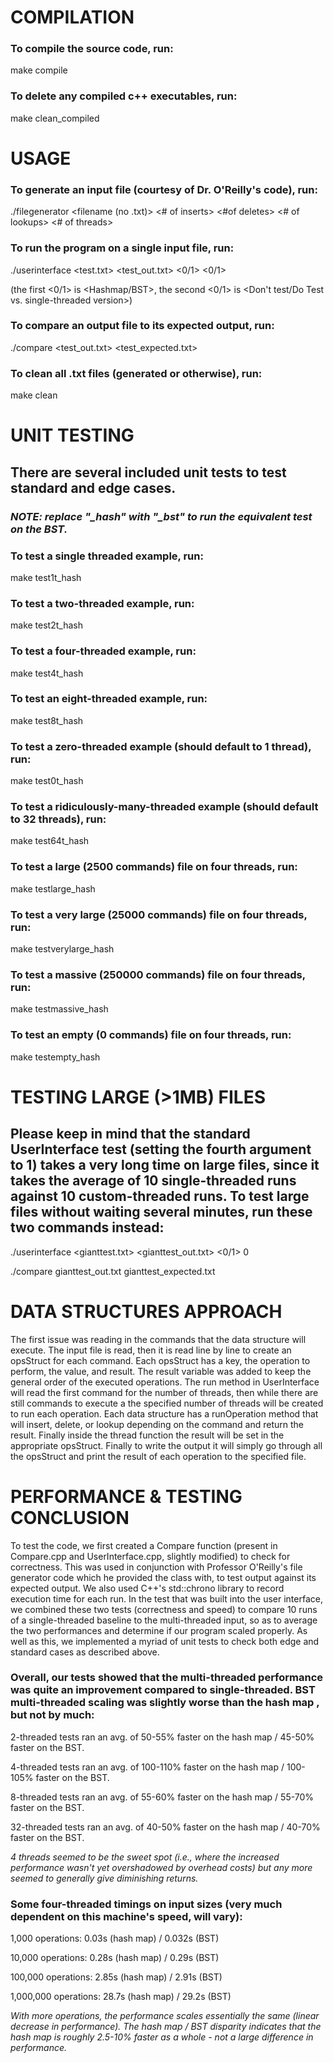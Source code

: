# COMPILATION

### To compile the source code, run:
make compile

### To delete any compiled c++ executables, run: #
make clean_compiled

# USAGE

### To generate an input file (courtesy of Dr. O'Reilly's code), run:
./filegenerator <filename (no .txt)> <# of inserts> <#of deletes> <# of lookups> <# of threads>

### To run the program on a single input file, run:
./userinterface <test.txt> <test_out.txt> <0/1> <0/1>

(the first <0/1> is <Hashmap/BST>, the second <0/1> is <Don't test/Do Test vs. single-threaded version>)

### To compare an output file to its expected output, run:
./compare <test_out.txt> <test_expected.txt>

### To clean all .txt files (generated or otherwise), run:
make clean

# UNIT TESTING
## There are several included unit tests to test standard and edge cases.
### *NOTE: replace "_hash" with "_bst" to run the equivalent test on the BST.*

### To test a single threaded example, run:
make test1t_hash

### To test a two-threaded example, run:
make test2t_hash

### To test a four-threaded example, run:
make test4t_hash

### To test an eight-threaded example, run:
make test8t_hash

### To test a zero-threaded example (should default to 1 thread), run:
make test0t_hash

### To test a ridiculously-many-threaded example (should default to 32 threads), run:
make test64t_hash

### To test a large (2500 commands) file on four threads, run:
make testlarge_hash

### To test a very large (25000 commands) file on four threads, run:
make testverylarge_hash

### To test a massive (250000 commands) file on four threads, run:
make testmassive_hash

### To test an empty (0 commands) file on four threads, run:
make testempty_hash

# TESTING LARGE (>1MB) FILES
## Please keep in mind that the standard UserInterface test (setting the fourth argument to 1) takes a very long time on large files, since it takes the average of 10 single-threaded runs against 10 custom-threaded runs. To test large files without waiting several minutes, run these two commands instead:
./userinterface <gianttest.txt> <gianttest_out.txt> <0/1> 0

./compare gianttest_out.txt gianttest_expected.txt

# DATA STRUCTURES APPROACH

The first issue was reading in the commands that the data structure will execute. The input file is read, then it is read line by line to create an 
opsStruct for each command. Each opsStruct has a key, the operation to perform, the value, and result. The result variable was added to keep the general 
order of the executed operations. The run method in UserInterface will read the first command for the number of threads, then while there are still 
commands to execute a the specified number of threads will be created to run each operation. Each data structure has a runOperation method that will 
insert, delete, or lookup depending on the command and return the result. Finally inside the thread function the result will be set in the appropriate 
opsStruct. Finally to write the output it will simply go through all the opsStruct and print the result of each operation to the specified file.

# PERFORMANCE & TESTING CONCLUSION

To test the code, we first created a Compare function (present in Compare.cpp and UserInterface.cpp, slightly modified) to check for correctness. This was used in conjunction with Professor O'Reilly's file generator code which he provided the class with, to test output against its expected output. We also used C++'s std::chrono library to record execution time for each run. In the test that was built into the user interface, we combined these two tests (correctness and speed) to compare 10 runs of a single-threaded baseline to the multi-threaded input, so as to average the two performances and determine if our program scaled properly. As well as this, we implemented a myriad of unit tests to check both edge and standard cases as described above.    

### Overall, our tests showed that the multi-threaded performance was quite an improvement compared to single-threaded. BST multi-threaded scaling was slightly worse than the hash map , but not by much:

2-threaded tests ran an avg. of 50-55% faster on the hash map / 45-50% faster on the BST.

4-threaded tests ran an avg. of 100-110% faster on the hash map / 100-105% faster on the BST.

8-threaded tests ran an avg. of 55-60% faster on the hash map / 55-70% faster on the BST.

32-threaded tests ran an avg. of 40-50% faster on the hash map / 40-70% faster on the BST.

*4 threads seemed to be the sweet spot (i.e., where the increased performance wasn't yet overshadowed by overhead costs) but any more seemed to generally give diminishing returns.*

### Some four-threaded timings on input sizes (very much dependent on this machine's speed, will vary):

1,000 operations: 0.03s (hash map) / 0.032s (BST)

10,000 operations: 0.28s (hash map) / 0.29s (BST)

100,000 operations: 2.85s (hash map) / 2.91s (BST)

1,000,000 operations: 28.7s (hash map) / 29.2s (BST)

*With more operations, the performance scales essentially the same (linear decrease in performance). The hash map / BST disparity indicates that the hash map is roughly 2.5-10% faster as a whole - not a large difference in performance.*
